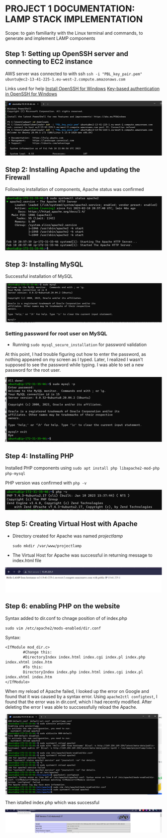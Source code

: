 # **PROJECT 1 DOCUMENTATION: LAMP STACK IMPLEMENTATION**

Scope: to gain familiarity with the Linux terminal and commands,  to generate and implement LAMP components 

## **Step 1: Setting up OpenSSH server and connecting to EC2 instance**

AWS server was connected to with ssh 
`ssh -i "PBL_key_pair.pem" ubuntu@ec2-13-41-225-1.eu-west-2.compute.amazonaws.com`
 

Links used for help 
 [Install OpenSSH for Windows](https://learn.microsoft.com/en-us/windows-server/administration/openssh/openssh_install_firstuse?tabs=powershell)             [Key-based authentication in OpenSSH for Windows](https://learn.microsoft.com/en-us/windows-server/administration/openssh/openssh_keymanagement)

![connecting to e2c instance](./images/conncet_ec2_instance1.png)

## **Step 2: Installing Apache and updating the Firewall**

Following installation of components, Apache status was confirmed 

![sudo apt install apache2](./images/sudo_apt_install_apache2.png)


## **Step 3: Installing MySQL**

Successful installation of MySQL

![mysql installation](./images/installing_mysql.png)


### **Setting password for root user on MySQL**

- Running `sudo mysql_secure_installation`  for password validation

At this point, I had trouble figuring out how to enter the password, as nothing appeared on my screen as I typed. Later, I realized I wasn't supposed to see the password while typing. I was able to set a new password for the root user.

![password](./images/setting_password_mysql_2.png)

## **Step 4: Installing PHP**

Installed PHP components using `sudo apt install php libapache2-mod-php php-mysql`

 PHP version was confirmed with `php -v`

![php version](./images/php_version.png)

## **Step 5: Creating Virtual Host with Apache**

- Directory created for Apache was named *projectlamp*
 
    `sudo mkdir /var/www/projectlamp` 
- The Virtual Host for Apache was successful in returning message to index.html file

![testing virtual host](./images/testing_website.png)

## **Step 6: enabling PHP on the website**

Syntax added to dir.conf to chnage position of of index.php

`sudo vim /etc/apache2/mods-enabled/dir.conf`


Syntax:
```
<IfModule mod_dir.c>
        #Change this:
        #DirectoryIndex index.html index.cgi index.pl index.php index.xhtml index.htm
        #To this:
        DirectoryIndex index.php index.html index.cgi index.pl index.xhtml index.htm
</IfModule>
```
When my reload of Apache failed, I looked up the error on Google and found that it was caused by a syntax error. Using `apache2ctl configtest`, I found that the error was in dir.conf, which I had recently modified. After deleting the error I was able to succsessfully reload the Apache.

![error](./images/apache2_reload_error.png)

Then istalled index.php which was successful

![php install](./images/PHP_test_script.png)
















